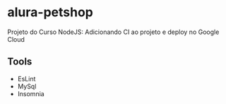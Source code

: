 # alura-petshop
Projeto do Curso NodeJS: Adicionando CI ao projeto e deploy no Google Cloud

## Tools
* EsLint
* MySql
* Insomnia


